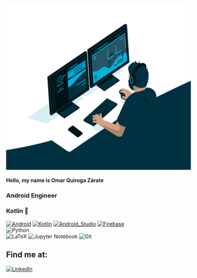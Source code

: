 
<img align="center" alt="GIF" src="https://raw.githubusercontent.com/yqz1280/yqz1280/master/code.gif" width="1024" height="450" style="max-width:100%;">


#### Hello, my name is Omar Quiroga Zárate
### Android Engineer
### Kotlin 👋




[![Android](https://img.shields.io/badge/Android-3DDC84?style=for-the-badge&logo=android&logoColor=white&labelColor=101010)]()
[![Kotlin](https://img.shields.io/badge/Kotlin-0095D5?style=for-the-badge&logo=kotlin&logoColor=white&labelColor=101010)]()
[![Android_Studio](https://img.shields.io/badge/Android_Studio-3DDC84?style=for-the-badge&logo=android-studio&logoColor=white&labelColor=101010)]()
[![Firebase](https://img.shields.io/badge/Firebase-FFCA28?style=for-the-badge&logo=firebase&logoColor=white&labelColor=101010)]()
</br>
![Python](https://img.shields.io/badge/python-3670A0?style=for-the-badge&logo=python&logoColor=ffdd54)
</br>
![LaTeX](https://img.shields.io/badge/latex-%23008080.svg?style=for-the-badge&logo=latex&logoColor=white)
![Jupyter Notebook](https://img.shields.io/badge/jupyter-%23FA0F00.svg?style=for-the-badge&logo=jupyter&logoColor=white)
![Git](https://img.shields.io/badge/git-%23F05033.svg?style=for-the-badge&logo=git&logoColor=white)

## Find me at:
[![LinkedIn](https://img.shields.io/badge/LinkedIn-Omar_Quiroga-0077B5?style=for-the-badge&logo=linkedin&logoColor=white&labelColor=101010)](https://www.linkedin.com/in/omar-quiroga-6a757a1a9)


